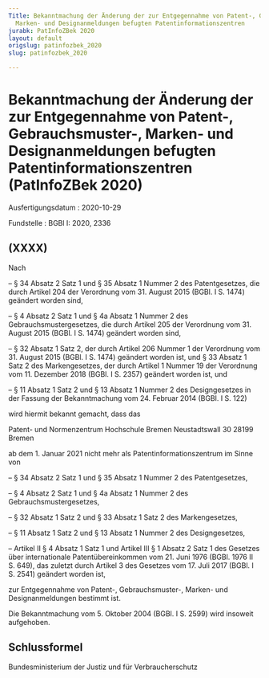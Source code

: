 ```yaml
---
Title: Bekanntmachung der Änderung der zur Entgegennahme von Patent-, Gebrauchsmuster-,
  Marken- und Designanmeldungen befugten Patentinformationszentren
jurabk: PatInfoZBek 2020
layout: default
origslug: patinfozbek_2020
slug: patinfozbek_2020

---
```


# Bekanntmachung der Änderung der zur Entgegennahme von Patent-, Gebrauchsmuster-, Marken- und Designanmeldungen befugten Patentinformationszentren (PatInfoZBek 2020)

Ausfertigungsdatum
:   2020-10-29

Fundstelle
:   BGBl I: 2020, 2336


## (XXXX)

Nach

–   § 34 Absatz 2 Satz 1 und § 35 Absatz 1 Nummer 2 des Patentgesetzes,
    die durch Artikel 204 der Verordnung vom 31. August 2015 (BGBl. I S.
    1474) geändert worden sind,


–   § 4 Absatz 2 Satz 1 und § 4a Absatz 1 Nummer 2 des
    Gebrauchsmustergesetzes, die durch Artikel 205 der Verordnung vom 31.
    August 2015 (BGBl. I S. 1474) geändert worden sind,


–   § 32 Absatz 1 Satz 2, der durch Artikel 206 Nummer 1 der Verordnung
    vom 31. August 2015 (BGBl. I S. 1474) geändert worden ist, und § 33
    Absatz 1 Satz 2 des Markengesetzes, der durch Artikel 1 Nummer 19 der
    Verordnung vom 11. Dezember 2018 (BGBl. I S. 2357) geändert worden
    ist, und


–   § 11 Absatz 1 Satz 2 und § 13 Absatz 1 Nummer 2 des Designgesetzes in
    der Fassung der Bekanntmachung vom 24. Februar 2014 (BGBl. I S. 122)



wird hiermit bekannt gemacht, dass das

Patent- und Normenzentrum
Hochschule Bremen
Neustadtswall 30
28199 Bremen

ab dem 1. Januar 2021 nicht mehr als Patentinformationszentrum im
Sinne von

–   § 34 Absatz 2 Satz 1 und § 35 Absatz 1 Nummer 2 des Patentgesetzes,


–   § 4 Absatz 2 Satz 1 und § 4a Absatz 1 Nummer 2 des
    Gebrauchsmustergesetzes,


–   § 32 Absatz 1 Satz 2 und § 33 Absatz 1 Satz 2 des Markengesetzes,


–   § 11 Absatz 1 Satz 2 und § 13 Absatz 1 Nummer 2 des Designgesetzes,


–   Artikel II § 4 Absatz 1 Satz 1 und Artikel III § 1 Absatz 2 Satz 1 des
    Gesetzes über internationale Patentübereinkommen vom 21. Juni 1976
    (BGBl. 1976 II S. 649), das zuletzt durch Artikel 3 des Gesetzes vom
    17\. Juli 2017 (BGBl. I S. 2541) geändert worden ist,



zur Entgegennahme von Patent-, Gebrauchsmuster-, Marken- und
Designanmeldungen bestimmt ist.

Die Bekanntmachung vom 5. Oktober 2004 (BGBl. I S. 2599) wird insoweit
aufgehoben.


## Schlussformel

Bundesministerium der Justiz und für Verbraucherschutz

